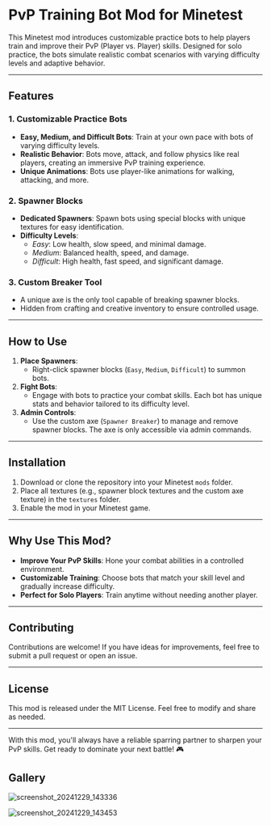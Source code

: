 # PvP Training Bot Mod for Minetest

This Minetest mod introduces customizable practice bots to help players train and improve their PvP (Player vs. Player) skills. Designed for solo practice, the bots simulate realistic combat scenarios with varying difficulty levels and adaptive behavior.

---

## Features

### 1. **Customizable Practice Bots**
- **Easy, Medium, and Difficult Bots**: Train at your own pace with bots of varying difficulty levels.
- **Realistic Behavior**: Bots move, attack, and follow physics like real players, creating an immersive PvP training experience.
- **Unique Animations**: Bots use player-like animations for walking, attacking, and more.

### 2. **Spawner Blocks**
- **Dedicated Spawners**: Spawn bots using special blocks with unique textures for easy identification.
- **Difficulty Levels**:
  - *Easy*: Low health, slow speed, and minimal damage.
  - *Medium*: Balanced health, speed, and damage.
  - *Difficult*: High health, fast speed, and significant damage.

### 3. **Custom Breaker Tool**
- A unique axe is the only tool capable of breaking spawner blocks.
- Hidden from crafting and creative inventory to ensure controlled usage.

---

## How to Use

1. **Place Spawners**:
   - Right-click spawner blocks (`Easy`, `Medium`, `Difficult`) to summon bots.
2. **Fight Bots**:
   - Engage with bots to practice your combat skills. Each bot has unique stats and behavior tailored to its difficulty level.
3. **Admin Controls**:
   - Use the custom axe (`Spawner Breaker`) to manage and remove spawner blocks. The axe is only accessible via admin commands.

---

## Installation

1. Download or clone the repository into your Minetest `mods` folder.
2. Place all textures (e.g., spawner block textures and the custom axe texture) in the `textures` folder.
3. Enable the mod in your Minetest game.

---

## Why Use This Mod?

- **Improve Your PvP Skills**: Hone your combat abilities in a controlled environment.
- **Customizable Training**: Choose bots that match your skill level and gradually increase difficulty.
- **Perfect for Solo Players**: Train anytime without needing another player.

---

## Contributing

Contributions are welcome! If you have ideas for improvements, feel free to submit a pull request or open an issue.

---

## License

This mod is released under the MIT License. Feel free to modify and share as needed.

---

With this mod, you'll always have a reliable sparring partner to sharpen your PvP skills. Get ready to dominate your next battle! 🎮


## Gallery

![screenshot_20241229_143336](https://github.com/user-attachments/assets/f7ea151d-a450-4c5e-8c01-c641d8bccf4f)


![screenshot_20241229_143453](https://github.com/user-attachments/assets/56172fd2-6999-4b47-98be-580f00159b0b)


